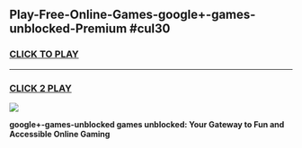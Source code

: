 
## Play-Free-Online-Games-google+-games-unblocked-Premium #cul30
<h3>
<a href="https://premium.freeplayer.one?title=google+-games-unblocked&ref=8M">CLICK TO PLAY</a></h3>
<hr>

<h3>
<a href="https://premium.freeplayer.one?title=google+-games-unblocked&ref=8M">CLICK 2 PLAY</a>
  
</h3>

<a href="https://premium.freeplayer.one?title=google+-games-unblocked&ref=8M"><img src="https://clearcache.store/games.png"></a>


**google+-games-unblocked games unblocked: Your Gateway to Fun and Accessible Online Gaming**
